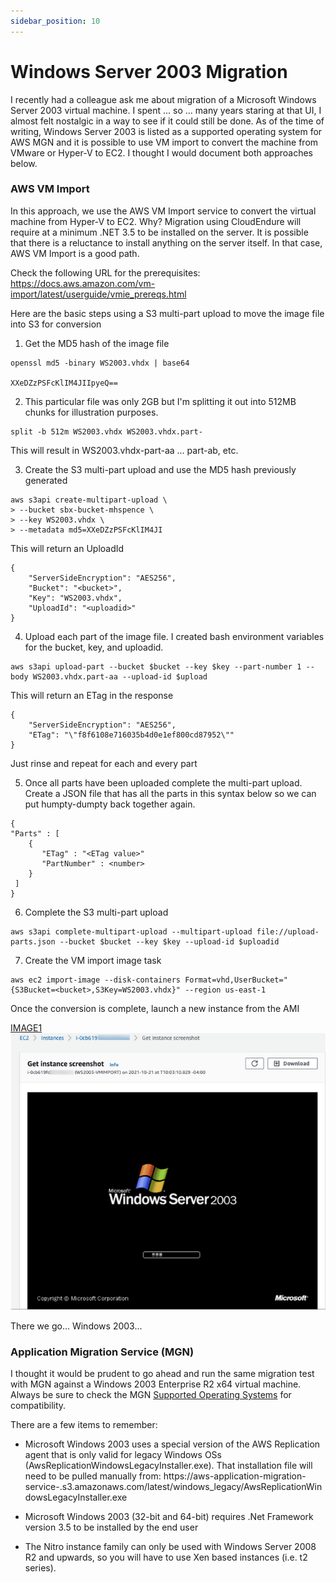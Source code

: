 ```yaml
---
sidebar_position: 10
---
```


# Windows Server 2003 Migration

I recently had a colleague ask me about migration of a Microsoft Windows Server 2003 virtual machine.  I spent ... so ... many years staring at that UI, I almost felt nostalgic in a way to see if it could still be done. As of the time of writing, Windows Server 2003 is listed as a supported operating system for AWS MGN and it is possible to use VM import to convert the machine from VMware or Hyper-V to EC2.  I thought I would document both approaches below.

### AWS VM Import
In this approach, we use the AWS VM Import service to convert the virtual machine from Hyper-V to EC2.  Why?   Migration using CloudEndure will require at a minimum .NET 3.5 to be installed on the server.  It is possible that there is a reluctance to install anything on the server itself.  In that case, AWS VM Import is a good path.

Check the following URL for the prerequisites:  https://docs.aws.amazon.com/vm-import/latest/userguide/vmie_prereqs.html

Here are the basic steps using a S3 multi-part upload to move the image file into S3 for conversion

1. Get the MD5 hash of the image file
```
openssl md5 -binary WS2003.vhdx | base64

XXeDZzPSFcKlIM4JIIpyeQ==
```

2. This particular file was only 2GB but I'm splitting it out into 512MB chunks for illustration purposes.

```
split -b 512m WS2003.vhdx WS2003.vhdx.part-
```
This will result in WS2003.vhdx-part-aa ... part-ab, etc.

3. Create the S3 multi-part upload and use the MD5 hash previously generated

```
aws s3api create-multipart-upload \
> --bucket sbx-bucket-mhspence \
> --key WS2003.vhdx \
> --metadata md5=XXeDZzPSFcKlIM4JI
```
This will return an UploadId

```
{
    "ServerSideEncryption": "AES256",
    "Bucket": "<bucket>",
    "Key": "WS2003.vhdx",
    "UploadId": "<uploadid>"
}
```

4. Upload each part of the image file.   I created bash environment variables for the bucket, key, and uploadid.

```
aws s3api upload-part --bucket $bucket --key $key --part-number 1 --body WS2003.vhdx.part-aa --upload-id $upload
```

This will return an ETag in the response

```
{
    "ServerSideEncryption": "AES256",
    "ETag": "\"f8f6108e716035b4d0e1ef800cd87952\""
}
```

Just rinse and repeat for each and every part

5. Once all parts have been uploaded complete the multi-part upload.   Create a JSON file that has all the parts in this syntax below so we can put humpty-dumpty back together again.

```
{
"Parts" : [
    {
       "ETag" : "<ETag value>"
       "PartNumber" : <number>
    }
 ]
}
```

6. Complete the S3 multi-part upload
```
aws s3api complete-multipart-upload --multipart-upload file://upload-parts.json --bucket $bucket --key $key --upload-id $uploadid
```

7. Create the VM import image task
```
aws ec2 import-image --disk-containers Format=vhd,UserBucket="{S3Bucket=<bucket>,S3Key=WS2003.vhdx}" --region us-east-1
```
Once the conversion is complete, launch a new instance from the AMI

[IMAGE1]()
![IMAGE1](IMG/IMAGE01.png)

There we go... Windows 2003...


### Application Migration Service (MGN)

I thought it would be prudent to go ahead and run the same migration test with MGN against a Windows 2003 Enterprise R2 x64 virtual machine. Always be sure to check the MGN [Supported Operating Systems](https://docs.aws.amazon.com/mgn/latest/ug/Supported-Operating-Systems.html) for compatibility.

There are a few items to remember:

- Microsoft Windows 2003 uses a special version of the AWS Replication agent that is only valid for legacy Windows OSs (AwsReplicationWindowsLegacyInstaller.exe).  That installation file will need to be pulled manually from: https://aws-application-migration-service-<region>.s3.amazonaws.com/latest/windows_legacy/AwsReplicationWindowsLegacyInstaller.exe
     
- Microsoft Windows 2003 (32-bit and 64-bit) requires .Net Framework version 3.5 to be installed by the end user
     
- The Nitro instance family can only be used with Windows Server 2008 R2 and upwards, so you will have to use Xen based instances (i.e. t2 series).

